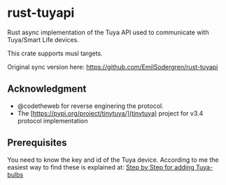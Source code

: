 # rust-tuyapi
Rust async implementation of the Tuya API used to communicate with Tuya/Smart Life devices.

This crate supports musl targets.

Original sync version here: https://github.com/EmilSodergren/rust-tuyapi

## Acknowledgment
- @codetheweb for reverse enginering the protocol.
- The [https://pypi.org/project/tinytuya/](tinytuya) project for v3.4 protocol implementation

## Prerequisites
You need to know the key and id of the Tuya device. According to me the easiest way to find these is explained at: [Step by Step for adding Tuya-bulbs](https://community.openhab.org/t/step-by-step-guide-for-adding-tuya-bulbs-wi-fi-smart-led-smart-life-app-to-oh2-using-tuya-mqtt-js-by-agentk/59371)
